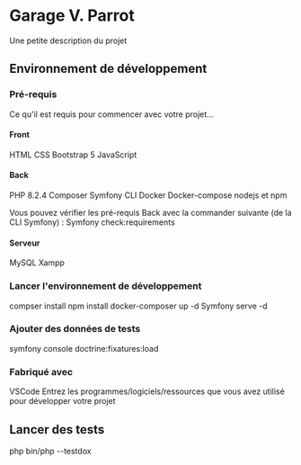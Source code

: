 # Garage V. Parrot

Une petite description du projet

## Environnement de développement

### Pré-requis
Ce qu'il est requis pour commencer avec votre projet...

#### Front
HTML
CSS
Bootstrap 5
JavaScript

#### Back
PHP 8.2.4
Composer
Symfony CLI
Docker
Docker-compose
nodejs et npm

Vous pouvez vérifier les pré-requis Back avec la commander suivante (de la CLI Symfony) : Symfony check:requirements

#### Serveur
MySQL
Xampp

### Lancer l'environnement de développement
compser install
npm install
docker-composer up -d
Symfony serve -d

### Ajouter des données de tests
symfony console doctrine:fixatures:load

### Fabriqué avec 
VSCode
Entrez les programmes/logiciels/ressources que vous avez utilisé pour développer votre projet


## Lancer des tests
php bin/php --testdox